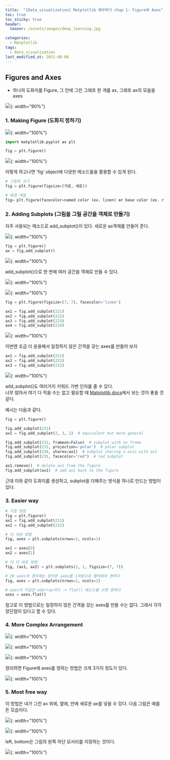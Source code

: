 ```yaml
---
title:  "[Data_visualization] Matplotlib 해부하기 chap 1: Figure와 Axes"
toc: true
toc_sticky: true
header:
  teaser: /assets/images/deep_learning.jpg

categories:
  - Matplotlib
tags:
  - Data_visualization
last_modified_at: 2021-08-08
---  
```


## Figures and Axes

- 하나의 도화지를 Figure, 그 안에 그린 그래프 한 개를 ax, 그래프 ax의 모음을 axes

![](/assets/images/plt_1.png){: width="90%"}  

### 1. Making Figure (도화지 정하기)

![](/assets/images/plt_2.png){: width="100%"}  


```python
import matplotlib.pyplot as plt

fig = plt.figure()
```

![](/assets/images/plt_3.png){: width="100%"}  

이렇게 하고나면 'fig' object에 다양한 메소드들을 활용할 수 있게 된다.  

```python
# 그림의 크기
fig = plt.figure(figsize=(가로, 세로))

# 배경 색깔
fig= plt.figure(facecolor=named color (ex. linen) or base color (ex. r) or RGB((0.5, 0.1, 0.1)))
```

### 2. Adding Subplots (그림을 그릴 공간을 객체로 만들기)

자주 사용되는 메소드로 add_subplot()이 있다. 새로운 ax객체를 만들어 준다.  

![](/assets/images/plt_4.png){: width="100%"}  

```python
fig = plt.figure()
ax = fig.add_subplot()
```

![](/assets/images/plt_5.png){: width="100%"}  

add_subplot()으로 한 번에 여러 공간을 객체로 만들 수 있다.  

![](/assets/images/plt_7.png){: width="100%"}  

![](/assets/images/plt_6.png){: width="100%"}  

```python
fig = plt.figure(figsize=(7, 7), facecolor='linen')

ax1 = fig.add_subplot(221)
ax2 = fig.add_subplot(222)
ax3 = fig.add_subplot(223)
ax4 = fig.add_subplot(224)
```

![](/assets/images/plt_8.png){: width="100%"}  

이번엔 조금 더 응용해서 일정하지 않은 간격을 갖는 axes를 만들어 보자

```python
ax1 = fig.add_subplot(221)
ax2 = fig.add_subplot(222)
ax3 = fig.add_subplot(212)
```

![](/assets/images/plt_9.png){: width="100%"}  

add_subplot()도 여러가지 키워드 가변 인자를 줄 수 있다.  
너무 많아서 여기 다 적을 수는 없고 필요할 때 [Matplotlib docs](https://matplotlib.org/stable/api/figure_api.html?highlight=add_subplot#matplotlib.figure.Figure.add_subplot)에서 보는 것이 좋을 것 같다.  



예시는 다음과 같다.  

```python
fig = plt.figure()

fig.add_subplot(231)
ax1 = fig.add_subplot(2, 3, 1)  # equivalent but more general

fig.add_subplot(232, frameon=False)  # subplot with no frame
fig.add_subplot(233, projection='polar')  # polar subplot
fig.add_subplot(234, sharex=ax1)  # subplot sharing x-axis with ax1
fig.add_subplot(235, facecolor="red")  # red subplot

ax1.remove()  # delete ax1 from the figure
fig.add_subplot(ax1)  # add ax1 back to the figure
```

근데 이와 같이 도화지를 생성하고, subplot을 더해주는 방식을 하나로 만드는 방법이 있다.  

### 3. Easier way

```python
# 기존 방법
fig = plt.figure()
ax1 = fig.add_subplot(211)
ax2 = fig.add_subplot(212)

# 더 쉬운 방법
fig, axes = plt.subplots(nrows=2, ncols=1)

ax1 = axes[0]
ax2 = axes[1]

# 더 더 쉬운 방법
fig, (ax1, ax2) = plt.subplots(2, 1, figsize=(7, 7))
```

```python
# 2D axes의 경우에는 받아온 axes를 1차원으로 펼쳐줘야 편하다
fig, axes = plt.subplots(nrows=2, ncols=2)

# axes의 타입은 ndarray이다 -> flat() 메소드를 쓰면 편하다
axes = axes.flat()

```

참고로 이 방법으로는 일정하지 않은 간격을 갖는 axes를 만들 수는 없다. 그래서 각각 장단점이 있다고 할 수 있다.  

### 4. More Complex Arrangement  

![](/assets/images/plt_10.png){: width="100%"}  

![](/assets/images/plt_11.png){: width="100%"}  

![](/assets/images/plt_12.png){: width="100%"}  


정리하면 Figure에 axes를 정하는 방법은 크게 3가지 정도가 있다.  

![](/assets/images/plt_13.png){: width="100%"}  


### 5. Most free way

이 방법은 내가 그린 ax 위에, 옆에, 안에 새로운 ax를 넣을 수 있다. 다음 그림은 예를 든 모습이다.  

![](/assets/images/plt_14.png){: width="100%"}  

![](/assets/images/plt_15.png){: width="100%"}  

left, bottom은 그림의 왼쪽 하단 모서리를 지정하는 것이다.  

![](/assets/images/plt_16.png){: width="100%"}  